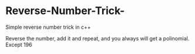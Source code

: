 # Reverse-Number-Trick-

Simple reverse number trick in c++

Reverse the number, add it and repeat, and you always will get a polinomial. Except 196
